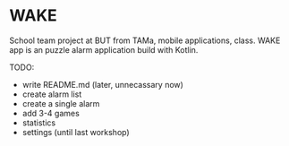 # WAKE

School team project at BUT from TAMa, mobile applications, class. WAKE app is an puzzle alarm application build with Kotlin.

TODO:
- write README.md (later, unnecassary now)
- create alarm list
- create a single alarm
- add 3-4 games
- statistics
- settings (until last workshop)

